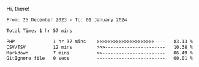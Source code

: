 Hi, there! 

<!--START_SECTION:waka-->

```txt
From: 25 December 2023 - To: 01 January 2024

Total Time: 1 hr 57 mins

PHP              1 hr 37 mins    >>>>>>>>>>>>>>>>>>>>>----   83.13 %
CSV/TSV          12 mins         >>>----------------------   10.38 %
Markdown         7 mins          >>-----------------------   06.49 %
GitIgnore file   0 secs          -------------------------   00.01 %
```

<!--END_SECTION:waka-->
